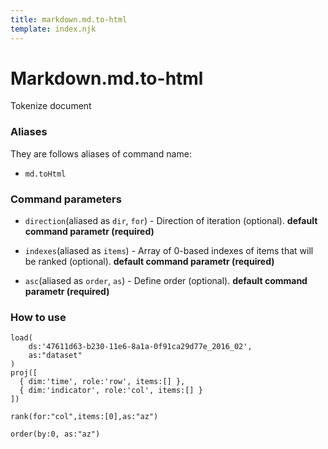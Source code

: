 ```yaml
---
title: markdown.md.to-html
template: index.njk
---
```


# Markdown.md.to-html

Tokenize document

### Aliases

They are follows aliases of command name:

- `md.toHtml`

### Command parameters

- `direction`(aliased as `dir`, `for`) - Direction of iteration (optional). **default command parametr (required)** 

- `indexes`(aliased as `items`) - Array of 0-based indexes of items that will be ranked (optional). **default command parametr (required)** 

- `asc`(aliased as `order`, `as`) - Define order (optional). **default command parametr (required)** 


### How to use

```dps
load(
    ds:'47611d63-b230-11e6-8a1a-0f91ca29d77e_2016_02',
    as:"dataset"
)
proj([
  { dim:'time', role:'row', items:[] },
  { dim:'indicator', role:'col', items:[] }
])

rank(for:"col",items:[0],as:"az")

order(by:0, as:"az")

```